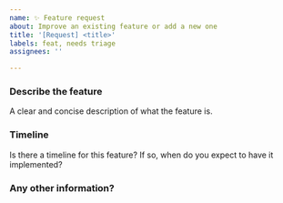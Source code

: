 ```yaml
---
name: ✨ Feature request
about: Improve an existing feature or add a new one
title: '[Request] <title>'
labels: feat, needs triage
assignees: ''

---
```


### Describe the feature
A clear and concise description of what the feature is. 

### Timeline
Is there a timeline for this feature? If so, when do you expect to have it implemented?

### Any other information?